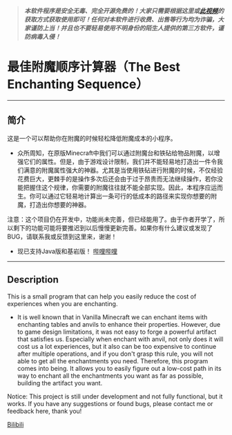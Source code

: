>***本软件程序是安全无毒、完全开源免费的！大家只需要根据这里或[此视频](https://www.bilibili.com/video/BV11T4y1D7c2)的获取方式获取使用即可！任何对本软件进行收费、出售等行为均为诈骗，大家谨防上当！并且也不要轻易使用不明身份的陌生人提供的第三方软件，谨防病毒入侵！***
 
# 最佳附魔顺序计算器（The Best Enchanting Sequence）
---
## 简介
这是一个可以帮助你在附魔的时候轻松降低附魔成本的小程序。

+ 众所周知，在原版Minecraft中我们可以通过附魔台和铁砧给物品附魔，以增强它们的属性。但是，由于游戏设计限制，我们并不能轻易地打造出一件令我们满意的附魔属性强大的神器。尤其是当使用铁砧进行附魔的时候，不仅经验花费巨大，更棘手的是操作多次后还会由于过于昂贵而无法继续操作，若你没能把握住这个规律，你需要的附魔往往就不能全部实现。因此，本程序应运而生。你可以通过它轻易地计算出一条可行的低成本的路径来实现你想要的附魔，打造出你想要的神器。

注意：这个项目仍在开发中，功能尚未完善，但已经能用了。由于作者开学了，所以剩下的功能可能将要推迟到以后慢慢更新完善。如果你有什么建议或发现了BUG，请联系我或反馈到这里来，谢谢！

+ 现已支持Java版和基岩版！
[哔哩哔哩](https://www.bilibili.com/video/BV11T4y1D7c2)

---
## Description
This is a small program that can help you easily reduce the cost of experiences when you are enchanting.
+ It is well known that in Vanilla Minecraft we can enchant items with enchanting tables and anvils to enhance their properties. However, due to game design limitations, it was not easy to forge a powerful artifact that satisfies us. Especially when enchant with anvil, not only does it will cost us a lot experiences, but it also can be too expensive to continue after multiple operations, and if you don't grasp this rule, you will not able to get all the enchantments you need. Therefore, this program comes into being. It allows you to easily figure out a low-cost path in its way to enchant all the enchantments you want as far as possible, building the artifact you want.

Notice: This project is still under development and not fully functional, but it works. If you have any suggestions or found bugs, please contact me or feedback here, thank you!

[Bilibili](https://www.bilibili.com/video/BV11T4y1D7c2)
